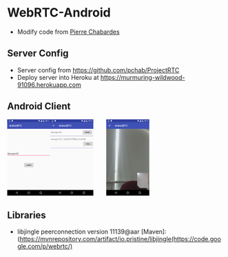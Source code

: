 # WebRTC-Android
- Modify code from [Pierre Chabardes](mailto:pierre@chabardes.net)
## Server Config
- Server config from https://github.com/pchab/ProjectRTC
- Deploy server into Heroku at https://murmuring-wildwood-91096.herokuapp.com

## Android Client
<img src="screenshots/1.png" width="100px" /><img src="screenshots/2.png" width="100px" style="margin:0px 30px 0px 0px"/><img src="screenshots/3.png" width="100px" style="margin:0px 30px 0px 0px"/>



## Libraries
- libjingle peerconnection version 11139@aar [Maven]:(https://mvnrepository.com/artifact/io.pristine/libjingle(https://code.google.com/p/webrtc/)

